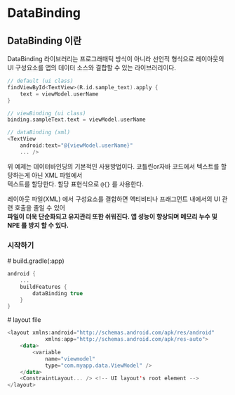 # DataBinding

##

## DataBinding 이란

DataBinding 라이브러리는 프로그래매틱 방식이 아니라 선언적 형식으로 레이아웃의 UI 구성요소를 앱의 데이터 소스와 결합할 수 있는 라이브러리이다.

```kotlin
// default (ui class)
findViewById<TextView>(R.id.sample_text).apply {
    text = viewModel.userName
}

// viewBinding (ui class)
binding.sampleText.text = viewModel.userName

// dataBinding (xml)
<TextView
    android:text="@{viewModel.userName}"
    ... />
```

위 예제는 데이터바인딩의 기본적인 사용방법이다. 코틀린or자바 코드에서 텍스트를 할당하는게 아닌 XML 파일에서\
텍스트를 할당한다. 할당 표현식으로 `@{}` 를 사용한다.

레이아웃 파일(XML) 에서 구성요소를 결합하면 액티비티나 프래그먼트 내에서의 UI 관련 호출을 줄일 수 있어\
**파일이 더욱 단순화되고 유지관리 또한 쉬워진다. 앱 성능이 향상되며 메모리 누수 및 NPE 를 방지 할 수 있다.**

### 시작하기

\# build.gradle(:app)

```kotlin
android {
    ...
    buildFeatures {
        dataBinding true
    }
}
```

\# layout file

```kotlin
<layout xmlns:android="http://schemas.android.com/apk/res/android"
            xmlns:app="http://schemas.android.com/apk/res-auto">
    <data>
        <variable
            name="viewmodel"
            type="com.myapp.data.ViewModel" />
    </data>
    <ConstraintLayout... /> <!-- UI layout's root element -->
</layout>    
```

